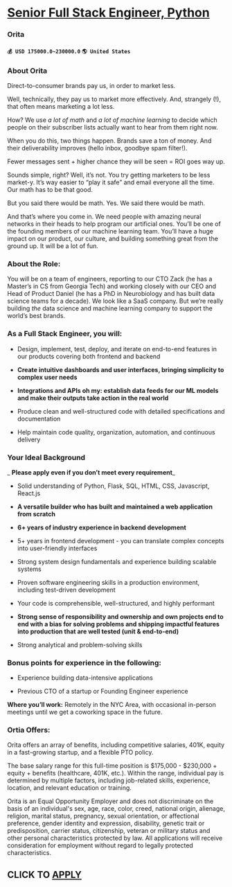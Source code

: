 # [Senior Full Stack Engineer, Python](https://www.remotewlb.com/apply/senior-full-stack-engineer-python-63964)  
### Orita  
#### `💰 USD 175000.0~230000.0` `🌎 United States`  

### About Orita

Direct-to-consumer brands pay us, in order to market less.

Well, technically, they pay us to market more effectively. And, strangely (!), that often means marketing a lot less.

How? We use _a lot of math_ and _a lot of machine learning_ to decide which people on their subscriber lists actually want to hear from them right now.

When you do this, two things happen. Brands save a ton of money. And their deliverability improves (hello inbox, goodbye spam filter!).

Fewer messages sent + higher chance they will be seen = ROI goes way up.

Sounds simple, right? Well, it’s not. You try getting marketers to be less market-y. It’s way easier to “play it safe” and email everyone all the time. Our math has to be that good.

But you said there would be math. Yes. We said there would be math.

And that’s where you come in. We need people with amazing neural networks in their heads to help program our artificial ones. You’ll be one of the founding members of our machine learning team. You’ll have a huge impact on our product, our culture, and building something great from the ground up. It will be a lot of fun.

### About the Role:

You will be on a team of engineers, reporting to our CTO Zack (he has a Master’s in CS from Georgia Tech) and working closely with our CEO and Head of Product Daniel (he has a PhD in Neurobiology and has built data science teams for a decade). We look like a SaaS company. But we’re really building _the_ data science and machine learning company to support the world’s best brands.

### As a Full Stack Engineer, you will:

  * Design, implement, test, deploy, and iterate on end-to-end features in our products covering both frontend and backend

  *  **Create intuitive dashboards and user interfaces, bringing simplicity to complex user needs**

  *  **Integrations and APIs oh my: establish data feeds for our ML models and make their outputs take action in the real world**

  * Produce clean and well-structured code with detailed specifications and documentation

  * Help maintain code quality, organization, automation, and continuous delivery

### Your Ideal Background

 _ **Please apply even if you don’t meet every requirement**_

  * Solid understanding of Python, Flask, SQL, HTML, CSS, Javascript, React.js 

  * **A versatile builder who has built and maintained a web application from scratch**

  *  **6+ years of industry experience in backend development**

  * 5+ years in frontend development - you can translate complex concepts into user-friendly interfaces

  * Strong system design fundamentals and experience building scalable systems

  * Proven software engineering skills in a production environment, including test-driven development

  * Your code is comprehensible, well-structured, and highly performant 

  * **Strong sense of responsibility and ownership and own projects end to end with a bias for solving problems and shipping impactful features into production that are well tested (unit & end-to-end)**

  * Strong analytical and problem-solving skills

### Bonus points for experience in the following:

  * Experience building data-intensive applications

  * Previous CTO of a startup or Founding Engineer experience

 **Where you’ll work:** Remotely in the NYC Area, with occasional in-person meetings until we get a coworking space in the future.

### Ortia Offers:

Orita offers an array of benefits, including competitive salaries, 401K, equity in a fast-growing startup, and a flexible PTO policy.

The base salary range for this full-time position is $175,000 - $230,000 + equity + benefits (healthcare, 401K, etc.). Within the range, individual pay is determined by multiple factors, including job-related skills, experience, location, and relevant education or training.

Orita is an Equal Opportunity Employer and does not discriminate on the basis of an individual's sex, age, race, color, creed, national origin, alienage, religion, marital status, pregnancy, sexual orientation, or affectional preference, gender identity and expression, disability, genetic trait or predisposition, carrier status, citizenship, veteran or military status and other personal characteristics protected by law. All applications will receive consideration for employment without regard to legally protected characteristics.

  
## CLICK TO [APPLY](https://www.remotewlb.com/apply/senior-full-stack-engineer-python-63964)


